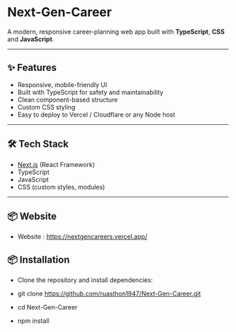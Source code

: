 # Next-Gen-Career

A modern, responsive career-planning web app built with **TypeScript**, **CSS** and **JavaScript**.

---

## ✨ Features

- Responsive, mobile-friendly UI  
- Built with TypeScript for safety and maintainability  
- Clean component-based structure  
- Custom CSS styling  
- Easy to deploy to Vercel / Cloudflare or any Node host  

---

## 🛠️ Tech Stack

- [Next.js](https://nextjs.org/) (React Framework)
- TypeScript
- JavaScript
- CSS (custom styles, modules)

---

## 📦 Website

- Website : https://nextgencareers.vercel.app/

## 📦 Installation

- Clone the repository and install dependencies:

- git clone https://github.com/ruasthon1947/Next-Gen-Career.git
- cd Next-Gen-Career
- npm install
